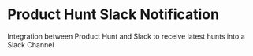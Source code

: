 # Product Hunt Slack Notification
Integration between Product Hunt and Slack to receive latest hunts into a Slack Channel

